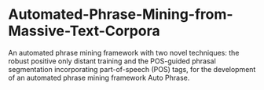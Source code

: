 # Automated-Phrase-Mining-from-Massive-Text-Corpora
An automated phrase mining framework with two novel techniques: the robust positive only distant training and the POS-guided phrasal segmentation incorporating part-of-speech (POS) tags, for the development of an automated phrase mining framework Auto Phrase.
